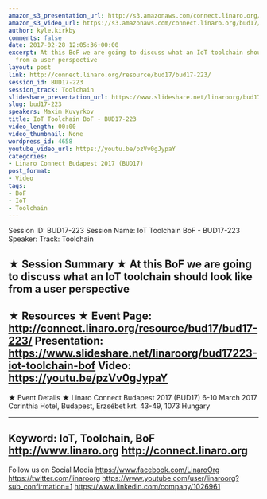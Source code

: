 ```yaml
---
amazon_s3_presentation_url: http://s3.amazonaws.com/connect.linaro.org/bud17/Presentations/BUD17-223%20-%20IoT%20Toolchain%20BoF.pdf
amazon_s3_video_url: https://s3.amazonaws.com/connect.linaro.org/bud17/Videos/Tuesday/BUD17-223%20IoT%20Toolchain%20BoF.mp4
author: kyle.kirkby
comments: false
date: 2017-02-28 12:05:36+00:00
excerpt: At this BoF we are going to discuss what an IoT toolchain should look like
  from a user perspective
layout: post
link: http://connect.linaro.org/resource/bud17/bud17-223/
session_id: BUD17-223
session_track: Toolchain
slideshare_presentation_url: https://www.slideshare.net/linaroorg/bud17223-iot-toolchain-bof
slug: bud17-223
speakers: Maxim Kuvyrkov
title: IoT Toolchain BoF - BUD17-223
video_length: 00:00
video_thumbnail: None
wordpress_id: 4658
youtube_video_url: https://youtu.be/pzVv0gJypaY
categories:
- Linaro Connect Budapest 2017 (BUD17)
post_format:
- Video
tags:
- BoF
- IoT
- Toolchain
---
```


Session ID: BUD17-223
Session Name: IoT Toolchain BoF - BUD17-223
Speaker:
Track: Toolchain


★ Session Summary ★
At this BoF we are going to discuss what an IoT toolchain should look like from a user perspective
---------------------------------------------------
★ Resources ★
Event Page: http://connect.linaro.org/resource/bud17/bud17-223/
Presentation: https://www.slideshare.net/linaroorg/bud17223-iot-toolchain-bof
Video: https://youtu.be/pzVv0gJypaY
---------------------------------------------------

★ Event Details ★
Linaro Connect Budapest 2017 (BUD17)
6-10 March 2017
Corinthia Hotel, Budapest,
Erzsébet krt. 43-49,
1073 Hungary

---------------------------------------------------
Keyword: IoT, Toolchain, BoF
http://www.linaro.org
http://connect.linaro.org
---------------------------------------------------
Follow us on Social Media
https://www.facebook.com/LinaroOrg
https://twitter.com/linaroorg
https://www.youtube.com/user/linaroorg?sub_confirmation=1
https://www.linkedin.com/company/1026961
